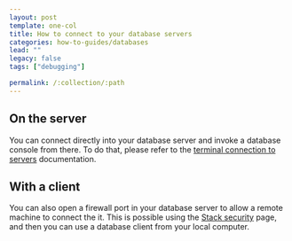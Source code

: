 ```yaml
---
layout: post
template: one-col
title: How to connect to your database servers
categories: how-to-guides/databases
lead: ""
legacy: false
tags: ["debugging"]

permalink: /:collection/:path
---
```


## On the server

You can connect directly into your database server and invoke a database console from there. To do that, please refer to the [terminal connection to servers](/{{page.collection}}/how-to-guides/deployment/shells/ssh.html) documentation.


## With a client

You can also open a firewall port in your database server to allow a remote machine to connect the it. This is possible using the [Stack security](/{{page.collection}}/tutorials/service-network-configuration.html) page, and then you can use a database client from your local computer.

